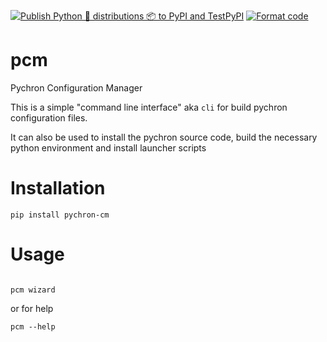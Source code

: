 [![Publish Python 🐍 distributions 📦 to PyPI and TestPyPI](https://github.com/PychronLabsLLC/pcm/actions/workflows/publish-to-pypi.yml/badge.svg)](https://github.com/PychronLabsLLC/pcm/actions/workflows/publish-to-pypi.yml)
[![Format code](https://github.com/PychronLabsLLC/pcm/actions/workflows/format_code.yml/badge.svg)](https://github.com/PychronLabsLLC/pcm/actions/workflows/format_code.yml)

# pcm 
Pychron Configuration Manager

This is a simple "command line interface" aka `cli` for build pychron configuration
files. 

It can also be used to install the pychron source code, build the necessary python environment and install launcher 
scripts


# Installation

```shell
pip install pychron-cm
```

# Usage


```shell

pcm wizard
```
or for help

```shell
pcm --help
```
